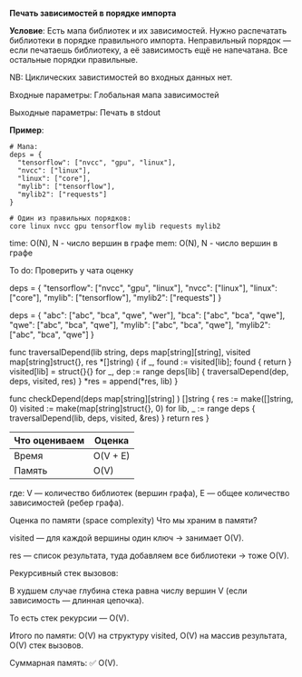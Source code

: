 **Печать зависимостей в порядке импорта**

**Условие**: Есть мапа библиотек и их зависимостей. Нужно распечатать библиотеки в порядке правильного импорта. 
Неправильный порядок — если печатаешь библиотеку, а её зависимость ещё не напечатана. Все остальные порядки правильные.

NB: Циклических завистимостей во входных данных нет.

Входные параметры: Глобальная мапа зависимостей  

Выходные параметры: Печать в stdout

**Пример**:
```
# Мапа:
deps = {
  "tensorflow": ["nvcc", "gpu", "linux"],
  "nvcc": ["linux"],
  "linux": ["core"],
  "mylib": ["tensorflow"],
  "mylib2": ["requests"]
}

# Один из правильных порядков:
core linux nvcc gpu tensorflow mylib requests mylib2

```

time: O(N), N - число вершин в графе
mem: O(N), N - число вершин в графе

To do: Проверить у чата оценку

deps = {
  "tensorflow": ["nvcc", "gpu", "linux"],
  "nvcc": ["linux"],
  "linux": ["core"],
  "mylib": ["tensorflow"],
  "mylib2": ["requests"]
}


deps = {
  "abc": ["abc", "bca", "qwe", "wer"],
  "bca": ["abc", "bca", "qwe"],
  "qwe": ["abc", "bca", "qwe"],
  "mylib": ["abc", "bca", "qwe"],
  "mylib2": ["abc", "bca", "qwe"]
}

func traversalDepend(lib string, deps map[string][string], visited map[string]struct{}, res *[]string) {
    if _, found := visited[lib]; found {
        return
    }
    visited[lib] = struct{}{}
    for _, dep := range deps[lib] {
        traversalDepend(dep, deps, visited, res)
    }
    *res = append(*res, lib)
} 

func checkDepend(deps map[string][string] ) []string {
    res := make([]string, 0)
    visited := make(map[string]struct{}, 0)
    for lib, _ := range deps {
        traversalDepend(lib, deps, visited, &res)
    }
    return res
}


| Что оцениваем | Оценка     |
|---------------|------------|
| Время         | O(V + E)   |
| Память        | O(V)       |

где:
V — количество библиотек (вершин графа),
E — общее количество зависимостей (ребер графа).

Оценка по памяти (space complexity)
Что мы храним в памяти?

visited — для каждой вершины один ключ → занимает O(V).

res — список результата, туда добавляем все библиотеки → тоже O(V).

Рекурсивный стек вызовов:

В худшем случае глубина стека равна числу вершин V (если зависимость — длинная цепочка).

То есть стек рекурсии — O(V).

Итого по памяти: O(V) на структуру visited, O(V) на массив результата, O(V) стек вызовов.

Суммарная память:
✅ O(V).
